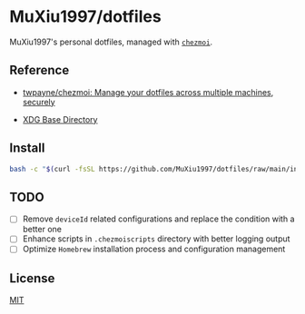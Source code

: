 # MuXiu1997/dotfiles

MuXiu1997's personal dotfiles, managed with [`chezmoi`](https://github.com/twpayne/chezmoi).

## Reference

- [twpayne/chezmoi: Manage your dotfiles across multiple machines, securely](https://github.com/twpayne/chezmoi)


- [XDG Base Directory](https://wiki.archlinux.org/title/XDG_Base_Directory)

## Install

```bash
bash -c "$(curl -fsSL https://github.com/MuXiu1997/dotfiles/raw/main/install.sh)"
```

## TODO

- [ ] Remove `deviceId` related configurations and replace the condition with a better one
- [ ] Enhance scripts in `.chezmoiscripts` directory with better logging output
- [ ] Optimize `Homebrew` installation process and configuration management

## License

[MIT](https://github.com/MuXiu1997/dotfiles/blob/main/LICENSE)
